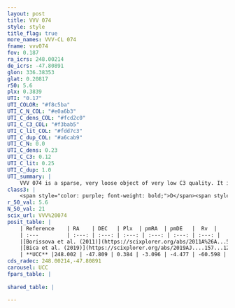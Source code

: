 ```yaml
---
layout: post
title: VVV 074
style: style
title_flag: true
more_names: VVV-CL 074
fname: vvv074
fov: 0.187
ra_icrs: 248.00214
de_icrs: -47.80891
glon: 336.38353
glat: 0.20817
r50: 5.6
plx: 0.3839
UTI: "0.17"
UTI_COLOR: "#f8c5ba"
UTI_C_N_COL: "#e0a6b3"
UTI_C_dens_COL: "#fcd2c0"
UTI_C_C3_COL: "#f3bab5"
UTI_C_lit_COL: "#fdd7c3"
UTI_C_dup_COL: "#a6cab9"
UTI_C_N: 0.0
UTI_C_dens: 0.23
UTI_C_C3: 0.12
UTI_C_lit: 0.25
UTI_C_dup: 1.0
UTI_summary: |
    VVV 074 is a sparse, very loose object of very low C3 quality. It is poorly studied in the literature, with no articles listed in the last 6 years.<br><br><span style="color: #99180f; font-weight: bold;">Warning: </span>contains less than 25 stars with <i>P>0.5</i> estimated.
class3: |
    <span style="color: purple; font-weight: bold;">D</span><span style="color: red; font-weight: bold;">C</span>
r_50_val: 5.6
N_50_val: 21
scix_url: VVV%20074
posit_table: |
    | Reference    | RA    | DEC   | Plx  | pmRA  | pmDE   |  Rv  |
    | :---         | :---: | :---: | :---: | :---: | :---: | :---: |
    |[Borissova et al. (2011)](https://scixplorer.org/abs/2011A%26A...532A.131B) | 248.025 | -47.826 | -- | -- | -- | -- |
    |[Bica et al. (2019)](https://scixplorer.org/abs/2019AJ....157...12B) | 248.026 | -47.831 | -- | -- | -- | -- |
    | **UCC** |248.002 | -47.809 | 0.384 | -3.096 | -4.477 | -60.598 | 
cds_radec: 248.00214,-47.80891
carousel: UCC
fpars_table: |
    
shared_table: |
    
---
```

